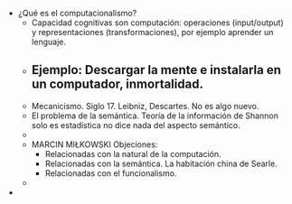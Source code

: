 - ¿Qué es el computacionalismo?
	- Capacidad cognitivas son computación: operaciones (input/output) y representaciones (transformaciones), por ejemplo aprender un lenguaje.
	- Ejemplo: Descargar la mente e instalarla en un computador, inmortalidad.
		-
	- Mecanicismo. Siglo 17. Leibniz, Descartes. No es algo nuevo.
	- El problema de la semántica. Teoría de la información de Shannon solo es estadística no dice nada del aspecto semántico.
	-
	- MARCIN MIŁKOWSKI Objeciones:
		- Relacionadas con la natural de la computación.
		- Relacionadas con la semántica. La habitación china de Searle.
		- Relacionadas con el funcionalismo.
	-
-